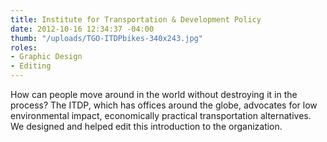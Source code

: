 ```yaml
---
title: Institute for Transportation & Development Policy
date: 2012-10-16 12:34:37 -04:00
thumb: "/uploads/TGO-ITDPbikes-340x243.jpg"
roles:
- Graphic Design
- Editing
---
```

How can people move around in the world without destroying it in the process? The ITDP, which has offices around the globe, advocates for low environmental impact, economically practical transportation alternatives. We designed and helped edit this introduction to the organization.
